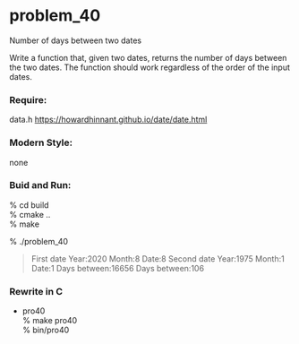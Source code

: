 problem_40
===============

Number of days between two dates

Write a function that, given two dates, returns the number of days between the two dates. The function should work regardless of the order of the input dates.


### Require: 
data.h
https://howardhinnant.github.io/date/date.html


### Modern Style:  
none

### Buid and Run:  
% cd build  
% cmake ..  
% make  

% ./problem_40  
> First date
> Year:2020
> Month:8
> Date:8
> Second date
> Year:1975
> Month:1
> Date:1
> Days between:16656
> Days between:106


### Rewrite in C
- pro40  
% make pro40  
% bin/pro40


